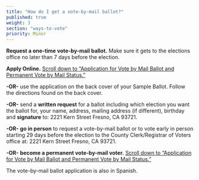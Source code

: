 ```yaml
---
title: "How do I get a vote-by-mail ballot?"
published: true
weight: 3
section: "ways-to-vote"
priority: Minor
---
```

**Request a one-time vote-by-mail ballot.** Make sure it gets to the elections office no later than 7 days before the election.  

**Apply Online.** [Scroll down to “Application for Vote by Mail Ballot and Permanent Vote by Mail Status.”](http://www.co.fresno.ca.us/DepartmentPage.aspx?id=14199)  

**-OR-** use the application on the back cover of your Sample Ballot. Follow the directions found on the back cover.  

**-OR-** send a **written request** for a ballot including which election you want the ballot for, your name, address, mailing address (if different), birthday and **signature** to: 2221 Kern Street Fresno, CA 93721.  

**-OR-** **go in person** to request a vote-by-mail ballot or to vote early in person starting 29 days before the election to the County Clerk/Registrar of Voters office at: 2221 Kern Street Fresno, CA 93721.  

**-OR-** **become a permanent vote-by-mail voter.** [Scroll down to “Application for Vote by Mail Ballot and Permanent Vote by Mail Status.”](http://www.co.fresno.ca.us/DepartmentPage.aspx?id=14199)  

The vote-by-mail ballot application is also in Spanish.  